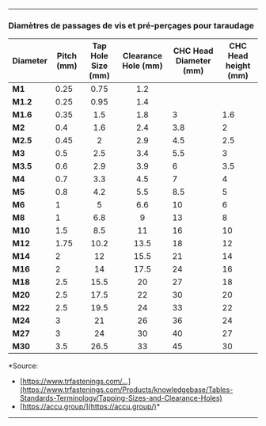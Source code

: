 ***

### Diamètres de passages de vis et pré-perçages pour taraudage

| Diameter 	| Pitch (mm) 	| Tap Hole Size (mm) 	| Clearance Hole (mm) 	| CHC Head Diameter (mm) 	| CHC Head height (mm) 	|
|----------	|------------	|:------------------:	|:-------------------:	|------------------------	|----------------------	|
| **M1**   	|    0.25    	|        0.75        	|         1.2         	|                        	|                      	|
| **M1.2** 	|    0.25    	|        0.95        	|         1.4         	|                        	|                      	|
| **M1.6** 	|    0.35    	|         1.5        	|         1.8         	| 3                      	| 1.6                  	|
| **M2**   	|     0.4    	|         1.6        	|         2.4         	| 3.8                    	| 2                    	|
| **M2.5** 	|    0.45    	|          2         	|         2.9         	| 4.5                    	| 2.5                  	|
| **M3**   	|     0.5    	|         2.5        	|         3.4         	| 5.5                    	| 3                    	|
| **M3.5** 	|     0.6    	|         2.9        	|         3.9         	| 6                      	| 3.5                  	|
| **M4**   	|     0.7    	|         3.3        	|         4.5         	| 7                      	| 4                    	|
| **M5**   	|     0.8    	|         4.2        	|         5.5         	| 8.5                    	| 5                    	|
| **M6**   	|      1     	|          5         	|         6.6         	| 10                     	| 6                    	|
| **M8**   	|      1     	|         6.8        	|          9          	| 13                     	| 8                    	|
| **M10**  	|     1.5    	|         8.5        	|          11         	| 16                     	| 10                   	|
| **M12**  	|    1.75    	|        10.2        	|         13.5        	| 18                     	| 12                   	|
| **M14**  	|      2     	|         12         	|         15.5        	| 21                     	| 14                   	|
| **M16**  	|      2     	|         14         	|         17.5        	| 24                     	| 16                   	|
| **M18**  	|     2.5    	|        15.5        	|          20         	| 27                     	| 18                   	|
| **M20**  	|     2.5    	|        17.5        	|          22         	| 30                     	| 20                   	|
| **M22**  	|     2.5    	|        19.5        	|          24         	| 33                     	| 22                   	|
| **M24**  	|      3     	|         21         	|          26         	| 36                     	| 24                   	|
| **M27**  	|      3     	|         24         	|          30         	| 40                     	| 27                   	|
| **M30**  	|     3.5    	|        26.5        	|          33         	| 45                     	| 30                   	|

*Source:
- [https://www.trfastenings.com/...](https://www.trfastenings.com/Products/knowledgebase/Tables-Standards-Terminology/Tapping-Sizes-and-Clearance-Holes)
- [https://accu.group/](https://accu.group/)*

***
